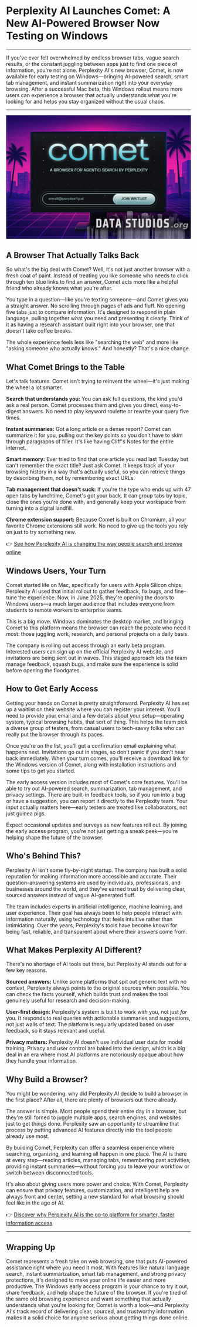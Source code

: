 # Perplexity AI Launches Comet: A New AI-Powered Browser Now Testing on Windows

---

If you've ever felt overwhelmed by endless browser tabs, vague search results, or the constant juggling between apps just to find one piece of information, you're not alone. Perplexity AI's new browser, Comet, is now available for early testing on Windows—bringing AI-powered search, smart tab management, and instant summarization right into your everyday browsing. After a successful Mac beta, this Windows rollout means more users can experience a browser that actually understands what you're looking for and helps you stay organized without the usual chaos.

---

![Perplexity AI Comet browser interface](image/5825836345.webp)

## A Browser That Actually Talks Back

So what's the big deal with Comet? Well, it's not just another browser with a fresh coat of paint. Instead of treating you like someone who needs to click through ten blue links to find an answer, Comet acts more like a helpful friend who already knows what you're after.

You type in a question—like you're texting someone—and Comet gives you a straight answer. No scrolling through pages of ads and fluff. No opening five tabs just to compare information. It's designed to respond in plain language, pulling together what you need and presenting it clearly. Think of it as having a research assistant built right into your browser, one that doesn't take coffee breaks.

The whole experience feels less like "searching the web" and more like "asking someone who actually knows." And honestly? That's a nice change.

## What Comet Brings to the Table

Let's talk features. Comet isn't trying to reinvent the wheel—it's just making the wheel a lot smarter.

**Search that understands you:** You can ask full questions, the kind you'd ask a real person. Comet processes them and gives you direct, easy-to-digest answers. No need to play keyword roulette or rewrite your query five times.

**Instant summaries:** Got a long article or a dense report? Comet can summarize it for you, pulling out the key points so you don't have to skim through paragraphs of filler. It's like having Cliff's Notes for the entire internet.

**Smart memory:** Ever tried to find that one article you read last Tuesday but can't remember the exact title? Just ask Comet. It keeps track of your browsing history in a way that's actually useful, so you can retrieve things by describing them, not by remembering exact URLs.

**Tab management that doesn't suck:** If you're the type who ends up with 47 open tabs by lunchtime, Comet's got your back. It can group tabs by topic, close the ones you're done with, and generally keep your workspace from turning into a digital landfill.

**Chrome extension support:** Because Comet is built on Chromium, all your favorite Chrome extensions still work. No need to give up the tools you rely on just to try something new.

👉 [See how Perplexity AI is changing the way people search and browse online](https://pplx.ai/ixkwood69619635)

## Windows Users, Your Turn

Comet started life on Mac, specifically for users with Apple Silicon chips. Perplexity AI used that initial rollout to gather feedback, fix bugs, and fine-tune the experience. Now, in June 2025, they're opening the doors to Windows users—a much larger audience that includes everyone from students to remote workers to enterprise teams.

This is a big move. Windows dominates the desktop market, and bringing Comet to this platform means the browser can reach the people who need it most: those juggling work, research, and personal projects on a daily basis.

The company is rolling out access through an early beta program. Interested users can sign up on the official Perplexity AI website, and invitations are being sent out in waves. This staged approach lets the team manage feedback, squash bugs, and make sure the experience is solid before opening the floodgates.

## How to Get Early Access

Getting your hands on Comet is pretty straightforward. Perplexity AI has set up a waitlist on their website where you can register your interest. You'll need to provide your email and a few details about your setup—operating system, typical browsing habits, that sort of thing. This helps the team pick a diverse group of testers, from casual users to tech-savvy folks who can really put the browser through its paces.

Once you're on the list, you'll get a confirmation email explaining what happens next. Invitations go out in stages, so don't panic if you don't hear back immediately. When your turn comes, you'll receive a download link for the Windows version of Comet, along with installation instructions and some tips to get you started.

The early access version includes most of Comet's core features. You'll be able to try out AI-powered search, summarization, tab management, and privacy settings. There are built-in feedback tools, so if you run into a bug or have a suggestion, you can report it directly to the Perplexity team. Your input actually matters here—early testers are treated like collaborators, not just guinea pigs.

Expect occasional updates and surveys as new features roll out. By joining the early access program, you're not just getting a sneak peek—you're helping shape the future of the browser.

## Who's Behind This?

Perplexity AI isn't some fly-by-night startup. The company has built a solid reputation for making information more accessible and accurate. Their question-answering systems are used by individuals, professionals, and businesses around the world, and they've earned trust by delivering clear, sourced answers instead of vague AI-generated fluff.

The team includes experts in artificial intelligence, machine learning, and user experience. Their goal has always been to help people interact with information naturally, using technology that feels intuitive rather than intimidating. Over the years, Perplexity's tools have become known for being fast, reliable, and transparent about where their answers come from.

## What Makes Perplexity AI Different?

There's no shortage of AI tools out there, but Perplexity AI stands out for a few key reasons.

**Sourced answers:** Unlike some platforms that spit out generic text with no context, Perplexity always points to the original sources when possible. You can check the facts yourself, which builds trust and makes the tool genuinely useful for research and decision-making.

**User-first design:** Perplexity's system is built to work *with* you, not just *for* you. It responds to real queries with actionable summaries and suggestions, not just walls of text. The platform is regularly updated based on user feedback, so it stays relevant and useful.

**Privacy matters:** Perplexity AI doesn't use individual user data for model training. Privacy and user control are baked into the design, which is a big deal in an era where most AI platforms are notoriously opaque about how they handle your information.

## Why Build a Browser?

You might be wondering: why did Perplexity AI decide to build a browser in the first place? After all, there are plenty of browsers out there already.

The answer is simple. Most people spend their entire day in a browser, but they're still forced to juggle multiple apps, search engines, and websites just to get things done. Perplexity saw an opportunity to streamline that process by putting advanced AI features directly into the tool people already use most.

By building Comet, Perplexity can offer a seamless experience where searching, organizing, and learning all happen in one place. The AI is there at every step—reading articles, managing tabs, remembering past activities, providing instant summaries—without forcing you to leave your workflow or switch between disconnected tools.

It's also about giving users more power and choice. With Comet, Perplexity can ensure that privacy features, customization, and intelligent help are always front and center, setting a new standard for what browsing should feel like in the age of AI.

👉 [Discover why Perplexity AI is the go-to platform for smarter, faster information access](https://pplx.ai/ixkwood69619635)

---

## Wrapping Up

Comet represents a fresh take on web browsing, one that puts AI-powered assistance right where you need it most. With features like natural language search, instant summarization, smart tab management, and strong privacy protections, it's designed to make your online life easier and more productive. The Windows early access program is your chance to try it out, share feedback, and help shape the future of the browser. If you're tired of the same old browsing experience and want something that actually understands what you're looking for, Comet is worth a look—and Perplexity AI's track record of delivering clear, sourced, and trustworthy information makes it a solid choice for anyone serious about getting things done online.
